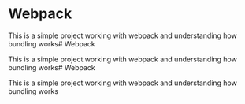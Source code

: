 # Webpack

This is a simple project working with webpack and understanding how bundling works# Webpack

This is a simple project working with webpack and understanding how bundling works# Webpack

This is a simple project working with webpack and understanding how bundling works
